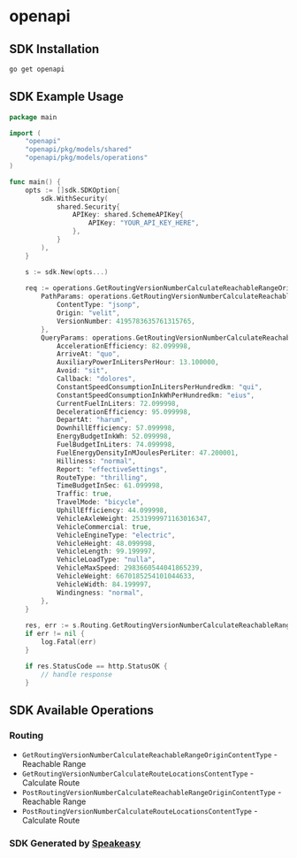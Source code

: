 # openapi

<!-- Start SDK Installation -->
## SDK Installation

```bash
go get openapi
```
<!-- End SDK Installation -->

## SDK Example Usage
<!-- Start SDK Example Usage -->
```go
package main

import (
    "openapi"
    "openapi/pkg/models/shared"
    "openapi/pkg/models/operations"
)

func main() {
    opts := []sdk.SDKOption{
        sdk.WithSecurity(
            shared.Security{
                APIKey: shared.SchemeAPIKey{
                    APIKey: "YOUR_API_KEY_HERE",
                },
            }
        ),
    }

    s := sdk.New(opts...)
    
    req := operations.GetRoutingVersionNumberCalculateReachableRangeOriginContentTypeRequest{
        PathParams: operations.GetRoutingVersionNumberCalculateReachableRangeOriginContentTypePathParams{
            ContentType: "jsonp",
            Origin: "velit",
            VersionNumber: 4195783635761315765,
        },
        QueryParams: operations.GetRoutingVersionNumberCalculateReachableRangeOriginContentTypeQueryParams{
            AccelerationEfficiency: 82.099998,
            ArriveAt: "quo",
            AuxiliaryPowerInLitersPerHour: 13.100000,
            Avoid: "sit",
            Callback: "dolores",
            ConstantSpeedConsumptionInLitersPerHundredkm: "qui",
            ConstantSpeedConsumptionInkWhPerHundredkm: "eius",
            CurrentFuelInLiters: 72.099998,
            DecelerationEfficiency: 95.099998,
            DepartAt: "harum",
            DownhillEfficiency: 57.099998,
            EnergyBudgetInkWh: 52.099998,
            FuelBudgetInLiters: 74.099998,
            FuelEnergyDensityInMJoulesPerLiter: 47.200001,
            Hilliness: "normal",
            Report: "effectiveSettings",
            RouteType: "thrilling",
            TimeBudgetInSec: 61.099998,
            Traffic: true,
            TravelMode: "bicycle",
            UphillEfficiency: 44.099998,
            VehicleAxleWeight: 2531999971163016347,
            VehicleCommercial: true,
            VehicleEngineType: "electric",
            VehicleHeight: 48.099998,
            VehicleLength: 99.199997,
            VehicleLoadType: "nulla",
            VehicleMaxSpeed: 2983660544041865239,
            VehicleWeight: 6670185254101044633,
            VehicleWidth: 84.199997,
            Windingness: "normal",
        },
    }
    
    res, err := s.Routing.GetRoutingVersionNumberCalculateReachableRangeOriginContentType(ctx, req)
    if err != nil {
        log.Fatal(err)
    }

    if res.StatusCode == http.StatusOK {
        // handle response
    }
```
<!-- End SDK Example Usage -->

<!-- Start SDK Available Operations -->
## SDK Available Operations

### Routing

* `GetRoutingVersionNumberCalculateReachableRangeOriginContentType` - Reachable Range
* `GetRoutingVersionNumberCalculateRouteLocationsContentType` - Calculate Route
* `PostRoutingVersionNumberCalculateReachableRangeOriginContentType` - Reachable Range
* `PostRoutingVersionNumberCalculateRouteLocationsContentType` - Calculate Route

<!-- End SDK Available Operations -->

### SDK Generated by [Speakeasy](https://docs.speakeasyapi.dev/docs/using-speakeasy/client-sdks)
